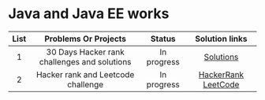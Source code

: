 # Java and Java EE works 



|  List |                Problems Or Projects      |        Status       | Solution links |                                                        
| :---: | :--------------------------------------: | :-----------------: | :------------------------: | 
|   1   | 30 Days Hacker rank challenges and solutions|  In progress     | [Solutions](https://github.com/AbuNSarker/Java_and_JavaEE_works/tree/main/HackerRank_Java_30Days)        |
|   2   |  Hacker rank and Leetcode challenge      |  In progress        |  [HackerRank](#) [LeetCode](#) |

